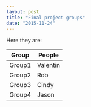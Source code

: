 ```yaml
---
layout: post
title: "Final project groups"
date: "2015-11-24"
---
```



Here they are:

Group  | People |
-------|------ |
Group1 | Valentin| Ruth|
Group2 | Rob |	Larisa |
Group3 | Cindy | Ankur |
Group4 | Jason | James | Maki
